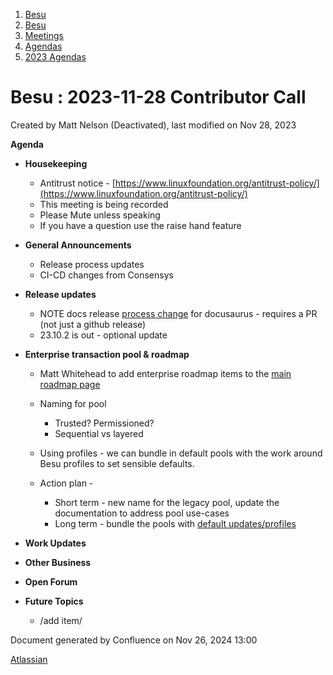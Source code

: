 1. [Besu](index.html)
2. [Besu](Besu_22151173.html)
3. [Meetings](Meetings_22153838.html)
4. [Agendas](Agendas_22153868.html)
5. [2023 Agendas](2023-Agendas_22155942.html)

# Besu : 2023-11-28 Contributor Call

Created by Matt Nelson (Deactivated), last modified on Nov 28, 2023

**Agenda**

- **Housekeeping**
  
  - Antitrust notice - [https://www.linuxfoundation.org/antitrust-policy/](https://www.linuxfoundation.org/antitrust-policy/)
  - This meeting is being recorded
  - Please Mute unless speaking
  - If you have a question use the raise hand feature
- **General Announcements**
  
  - Release process updates
  - CI-CD changes from Consensys
- **Release updates**
  
  - NOTE docs release [process change](https://lf-hyperledger.atlassian.net/wiki/display/BESU/Documentation+release+process) for docusaurus - requires a PR (not just a github release)
  - 23.10.2 is out - optional update
- **Enterprise transaction pool &amp; roadmap**
  
  - Matt Whitehead to add enterprise roadmap items to the [main roadmap page](22154278.html)
  - Naming for pool
    
    - Trusted? Permissioned?
    - Sequential vs layered
  - Using profiles - we can bundle in default pools with the work around Besu profiles to set sensible defaults.
  - Action plan - 
    
    - Short term - new name for the legacy pool, update the documentation to address pool use-cases
    - Long term - bundle the pools with [default updates/profiles](https://github.com/hyperledger/besu/issues/5721)
- **Work Updates**
- **Other Business**
- **Open Forum**
- **Future Topics**
  
  - /add item/

Document generated by Confluence on Nov 26, 2024 13:00

[Atlassian](http://www.atlassian.com/)
